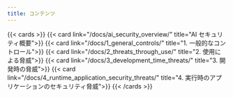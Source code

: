 ```yaml
---
title: コンテンツ
---
```


{{< cards >}}
    {{< card link="/docs/ai_security_overview/" title="AI セキュリティ概要">}}
    {{< card link="/docs/1_general_controls/" title="1. 一般的なコントロール">}}
    {{< card link="/docs/2_threats_through_use/" title="2. 使用による脅威">}}
    {{< card link="/docs/3_development_time_threats/" title="3. 開発時の脅威">}}
    {{< card link="/docs/4_runtime_application_security_threats/" title="4. 実行時のアプリケーションのセキュリティ脅威">}}
{{< /cards >}}
